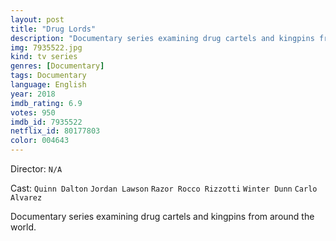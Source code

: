 ```yaml
---
layout: post
title: "Drug Lords"
description: "Documentary series examining drug cartels and kingpins from around the world..."
img: 7935522.jpg
kind: tv series
genres: [Documentary]
tags: Documentary 
language: English
year: 2018
imdb_rating: 6.9
votes: 950
imdb_id: 7935522
netflix_id: 80177803
color: 004643
---
```

Director: `N/A`  

Cast: `Quinn Dalton` `Jordan Lawson` `Razor Rocco Rizzotti` `Winter Dunn` `Carlo Alvarez` 

Documentary series examining drug cartels and kingpins from around the world.
